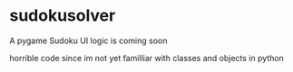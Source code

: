 # sudokusolver
 A pygame Sudoku  UI
 logic is coming soon
 
horrible code since im not yet familliar with classes and objects in python
